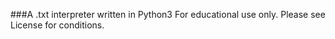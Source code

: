 ###A .txt interpreter written in Python3
For educational use only. Please see License for conditions. 